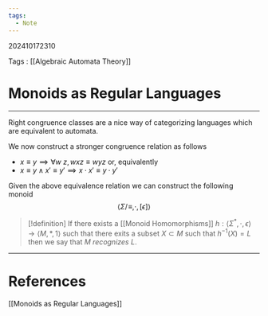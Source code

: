 ```yaml
---
tags:
  - Note
---
```

202410172310

Tags : [[Algebraic Automata Theory]]
# Monoids as Regular Languages
---
Right congruence classes are a nice way of categorizing languages which are equivalent to automata.

We now construct a stronger congruence relation as follows
- $x \equiv y \implies \forall w\ z, wxz \equiv wyz$ or, equivalently
- $x \equiv y \land x' \equiv y' \implies x \cdot x' \equiv y \cdot y'$

Given the above equivalence relation we can construct the following monoid
$$
\langle \Sigma /\! \equiv, \cdot, [\epsilon] \rangle
$$

>[!definition] 
>If there exists a [[Monoid Homomorphisms]] $h: \langle\Sigma^*, \cdot, \epsilon\rangle \to \langle M, *, 1\rangle$ such that there exits a subset $X \subset M$ such that $h^{-1}(X)=L$ then we say that $M$ *recognizes* $L$.

---
# References
[[Monoids as Regular Languages]]
